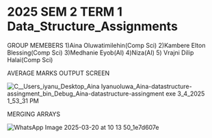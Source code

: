 
#  2025 SEM 2 TERM 1 Data_Structure_Assignments
GROUP MEMEBERS
 1)Aina Oluwatimilehin(Comp Sci)
 2)Kambere Elton Blessing(Comp Sci)
 3)Medhanie Eyob(AI)
 4)Niza(AI)
5) Vrajni Dilip Halai(Comp Sci)

AVERAGE MARKS OUTPUT SCREEN

![_C__Users_iyanu_Desktop_Aina Iyanuoluwa_Aina-datastructure-assingment_bin_Debug_Aina-datastructure-assingment exe_  3_4_2025 1_53_31 PM](https://github.com/user-attachments/assets/d6449132-1a9d-4ab1-925f-138483db9b59)

MERGING ARRAYS

![WhatsApp Image 2025-03-20 at 10 13 50_1e7d607e](https://github.com/user-attachments/assets/399445a3-b56f-4cb4-bab2-806d0531e36a)


